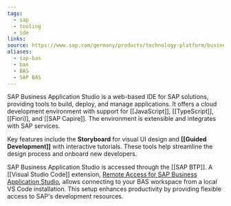 ```yaml
---
tags:
  - sap
  - tooling
  - ide
links:
source: https://www.sap.com/germany/products/technology-platform/business-application-studio.html
aliases:
  - sap-bas
  - bas
  - BAS
  - SAP BAS
---
```

SAP Business Application Studio is a web-based IDE for SAP solutions, providing tools to build, deploy, and manage applications. It offers a cloud development environment with support for [[JavaScript]], [[TypeScript]], [[Fiori]], and [[SAP Capire]]. The environment is extensible and integrates with SAP services.

Key features include the **Storyboard** for visual UI design and **[[Guided Development]]** with interactive tutorials. These tools help streamline the design process and onboard new developers.

SAP Business Application Studio is accessed through the [[SAP BTP]]. A [[Visual Studio Code]] extension, [Remote Access for SAP Business Application Studio](https://marketplace.visualstudio.com/items?itemName=SAPOSS.app-studio-remote-access), allows connecting to your BAS workspace from a local VS Code installation. This setup enhances productivity by providing flexible access to SAP's development resources.